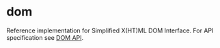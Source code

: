# dom

Reference implementation for Simplified X(HT)ML DOM Interface. For API specification see [DOM API](https://github.com/js-lib-com/api/tree/master/dom).

